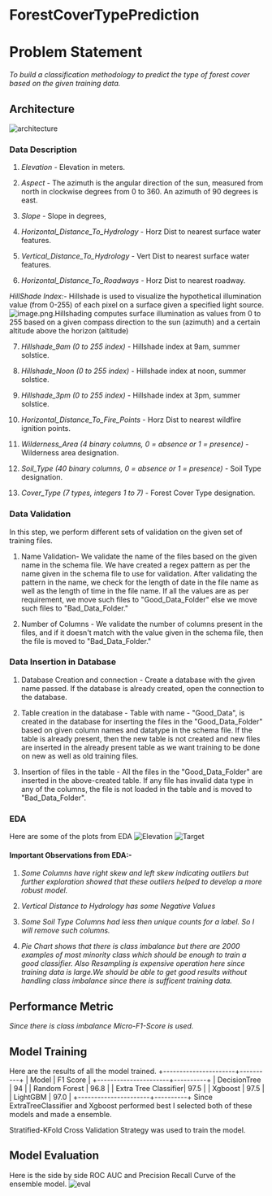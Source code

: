 # ForestCoverTypePrediction
# Problem Statement
*To build a classification methodology to predict the type of forest cover based on the given training data.*

## Architecture
![architecture](Pictures/Architecture.jpg)

### Data Description
1. *Elevation* - Elevation in meters.

2. *Aspect* - The azimuth is the angular direction of the sun, measured from north in clockwise degrees from 0 to 360. An azimuth of 90 degrees is east.

3. *Slope* - Slope in degrees,

4. *Horizontal_Distance_To_Hydrology* - Horz Dist to nearest surface water features.

5. *Vertical_Distance_To_Hydrology* - Vert Dist to nearest surface water features.

6. *Horizontal_Distance_To_Roadways* - Horz Dist to nearest roadway.

*HillShade Index:-*
Hillshade is used to visualize the hypothetical illumination value (from 0-255) of each pixel on a surface given a specified light source. ![image.png](image.gif).Hillshading computes surface illumination as values from 0 to 255 based on a given compass direction to the sun (azimuth) and a certain altitude above the horizon (altitude)

7. *Hillshade_9am (0 to 255 index)* - Hillshade index at 9am, summer solstice.

8. *Hillshade_Noon (0 to 255 index)* - Hillshade index at noon, summer solstice.

9. *Hillshade_3pm (0 to 255 index)* - Hillshade index at 3pm, summer solstice.

10. *Horizontal_Distance_To_Fire_Points* - Horz Dist to nearest wildfire ignition points.

11. *Wilderness_Area (4 binary columns, 0 = absence or 1 = presence)* - Wilderness area designation.

12. *Soil_Type (40 binary columns, 0 = absence or 1 = presence)* - Soil Type designation.

13. *Cover_Type (7 types, integers 1 to 7)* - Forest Cover Type designation.

### Data Validation 
In this step, we perform different sets of validation on the given set of training files.

1.	 Name Validation- We validate the name of the files based on the given name in the schema file. We have created a regex pattern as per the name given in the schema file to use for validation. After validating the pattern in the name, we check for the length of date in the file name as well as the length of time in the file name. If all the values are as per requirement, we move such files to "Good_Data_Folder" else we move such files to "Bad_Data_Folder."

2.	 Number of Columns - We validate the number of columns present in the files, and if it doesn't match with the value given in the schema file, then the file is moved to "Bad_Data_Folder."
### Data Insertion in Database
 
1) Database Creation and connection - Create a database with the given name passed. If the database is already created, open the connection to the database. 

2) Table creation in the database - Table with name - "Good_Data", is created in the database for inserting the files in the "Good_Data_Folder" based on given column names and datatype in the schema file. If the table is already present, then the new table is not created and new files are inserted in the already present table as we want training to be done on new as well as old training files. 

3) Insertion of files in the table - All the files in the "Good_Data_Folder" are inserted in the above-created table. If any file has invalid data type in any of the columns, the file is not loaded in the table and is moved to "Bad_Data_Folder".

### EDA
Here are some of the plots from EDA
![Elevation](Pictures/num.png)
![Target](Pictures/target.png)

#### Important Observations from EDA:-
1. *Some Columns have right skew and left skew indicating outliers but further exploration showed that these outliers helped to develop a more robust model.*

2. *Vertical Distance to Hydrology has some Negative Values*

3. *Some Soil Type Columns had less then unique counts for a label. So I will remove such columns.*

4. *Pie Chart shows that there is class imbalance but there are 2000 examples of most minority class which should be enough to train a good classifier. Also Resampling is expensive operation here since training data is large.We should be able to get good results without handling class imbalance since there is sufficent training data.*

## Performance Metric
*Since there is class imbalance Micro-F1-Score is used.*

## Model Training
Here are the results of all the model trained.
+----------------------+----------+
|        Model         | F1 Score |
+----------------------+----------+
|     DecisionTree     |    94    |
|    Random Forest     |   96.8   |
| Extra Tree Classifier|   97.5   |
|       Xgboost        |   97.5   |
|       LightGBM       |   97.0   |
+----------------------+----------+
Since ExtraTreeClassifier and Xgboost performed best I selected both of these models and made a ensemble.

Stratified-KFold Cross Validation Strategy was used to train  the model.

## Model Evaluation

Here is the side by side ROC AUC and Precision Recall Curve of the ensemble model.
![eval](Pictures/Evaluation.png)
